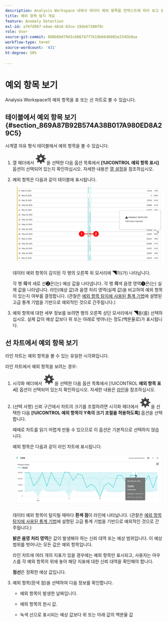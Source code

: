 ```yaml
---
description: Analysis Workspace 내에서 데이터 예외 항목을 컨텍스트에 따라 보고 분석하는 방법을 이해할 수 있습니다.
title: 예외 항목 탐지 개요
feature: Anomaly Detection
exl-id: a76fd967-e4ae-4616-83ce-19de67300f0c
role: User
source-git-commit: 808b09d79d3c686747f7b19b6646001e3345b9aa
workflow-type: tm+mt
source-wordcount: '431'
ht-degree: 50%

---
```



# 예외 항목 보기

Analysis Workspace의 예외 항목을 표 또는 선 차트로 볼 수 있습니다.

## 테이블에서 예외 항목 보기 {#section_869A87B92B574A38B017A980ED8A29C5}

시계열 자유 형식 테이블에서 예외 항목을 볼 수 있습니다.

1. 열 헤더에서 ![설정](/help/assets/icons/Setting.svg)을 선택한 다음 옵션 목록에서 **[!UICONTROL 예외 항목 표시]** 옵션이 선택되어 있는지 확인하십시오. 자세한 내용은 [열 설정](/help/analysis-workspace/visualizations/freeform-table/column-row-settings/column-settings.md)을 참조하십시오.

1. 예외 항목은 다음과 같이 테이블에 표시됩니다.

   ![예외 항목이 검색됨](assets/anomaly-detected.png)

   데이터 예외 항목이 감지된 각 행의 오른쪽 위 모서리에 ◥이(가) 나타납니다.

   각 행 **의**&#x200B;색 세로 선➋은(는) 예상 값을 나타냅니다. 각 행 **의**&#x200B;색 음영 영역➊은(는) 실제 값을 나타냅니다. 라인(예상 값)과 음영 처리 영역(실제 값)을 비교하여 예외 항목이 있는지 여부를 결정합니다. (관찰은 [예외 항목 탐지에 사용된 통계 기법](/help/analysis-workspace/c-anomaly-detection/statistics-anomaly-detection.md)에 설명된 고급 통계 기법을 기반으로 예외적인 것으로 간주됩니다.)

1. 예외 항목에 대한 세부 정보를 보려면 행의 오른쪽 상단 모서리에서 ◥을(를) 선택하십시오. 실제 값이 예상 값보다 위 또는 아래로 벗어나는 정도(백분율로)가 표시됩니다.

## 선 차트에서 예외 항목 보기

라인 차트는 예외 항목을 볼 수 있는 유일한 시각화입니다.

라인 차트에서 예외 항목을 보려는 경우:

1. 시각화 헤더에서 ![설정](/help/assets/icons/Setting.svg)을 선택한 다음 옵션 목록에서 [!UICONTROL **예외 항목 표시**] 옵션이 선택되어 있는지 확인하십시오. 자세한 내용은 [라인](/help/analysis-workspace/visualizations/line.md)을 참조하십시오.

1. (선택 사항) 신뢰 구간에서 차트의 크기를 조절하려면 시각화 헤더에서 ![설정](/help/assets/icons/Setting.svg)을 선택한 다음 **[!UICONTROL 예외 항목이 Y축의 크기 조절을 허용하도록]** 옵션을 선택합니다.

   때때로 차트를 읽기 어렵게 만들 수 있으므로 이 옵션은 기본적으로 선택하지 않습니다.

   예외 항목은 다음과 같이 라인 차트에 표시됩니다.

   ![예외 항목이 선 시각화를 검색함](assets/anomaly-detected-line.png)

   데이터 예외 항목이 탐지될 때마다 **흰색 점**&#x200B;이 라인에 나타납니다. (관찰은 [예외 항목 탐지에 사용된 통계 기법](/help/analysis-workspace/c-anomaly-detection/statistics-anomaly-detection.md)에 설명된 고급 통계 기법을 기반으로 예외적인 것으로 간주됩니다.)

   **밝은 음영 처리 영역**&#x200B;은 값이 발생해야 하는 신뢰 대역 또는 예상 범위입니다. 이 예상 범위를 벗어나는 모든 값은 예외 항목입니다.

   라인 차트에 여러 개의 지표가 있을 경우에는 예외 항목만 표시되고, 사용자는 마우스를 각 예외 항목의 위에 놓아 해당 지표에 대한 신뢰 대역을 확인해야 합니다.

   **점선**&#x200B;은 정확한 예상 값입니다.

1. 예외 항목(흰색 점)을 선택하여 다음 정보를 확인합니다.

   * 예외 항목이 발생한 날짜입니다.

   * 예외 항목의 원시 값.

   * 녹색 선으로 표시되는 예상 값보다 위 또는 아래 값의 백분율 값








<!--
# View anomalies in Analysis Workspace

You can view anomalies in a table or in a line chart.

## View anomalies in a table {#table}

You can view anomalies in a time-series Freeform Table.

1. Select the column settings icon in the column header, then ensure that the [!UICONTROL **Anomalies**] option is selected in the list of options. For more information, see [Column settings](/help/analysis-workspace/visualizations/freeform-table/column-row-settings/column-settings.md).

1. Click away from the settings menu to view the updated table.

   ![An anomaly detection notification indicating 15% below expected.](assets/anomaly_detected.png)

1. Anomalies are shown in the table as follows:

   A **dark gray triangle** appears in the upper-right corner of each row where a data anomaly is detected.

   The colored **vertical line** in each row indicates the expected value. The colored **shaded area** in each row indicates the actual value. How the line (expected value) compares with the shaded area (actual value) determines whether there is an anomaly. (An observation is considered anomolous based on the advanced statistical techniques described in [Statistical techniques used in anomaly detection](/help/analysis-workspace/c-anomaly-detection/statistics-anomaly-detection.md).)

1. Select the gray triangle in the upper-right corner of a row to view details about the anomaly. This shows the extent (as a percentage) to which the actual value diverges either above or below the expected value.

## View anomalies in a line chart {#line-chart}

A Line chart is the only visualization that allows you to view anomalies.

To view anomalies in a line chart:

1. Select the settings icon in the visualization header, then ensure that the [!UICONTROL **Show anomalies**] option is selected in the list of options. For more information, see [Line](/help/analysis-workspace/visualizations/line.md).

1. (Optional) To allow the confidence interval to scale the chart, select the settings icon in the visualization header, then select the option, **[!UICONTROL Allow anomalies to Scale Y-axis]**. 

   This option is not selected by default because it can sometimes make the chart less legible.
   
1. Click away from the settings menu to view the updated line chart.

      ![A line chart with an anomaly detected message indicating 15% above expected.](assets/anomaly_linechart.png)

   Anomalies are shown in the line chart as follows:
   
   A **white dot** appears on the line wherever a data anomaly is detected. (An observation is considered anomolous based on the advanced statistical techniques described in [Statistical techniques used in anomaly detection](/help/analysis-workspace/c-anomaly-detection/statistics-anomaly-detection.md).)

   The **light shaded area** is the confidence band, or expected range, where values should occur. Any value that falls outside of this expected range is an anomaly. 

   If you have multiple metrics in the line chart, only the anomalies are shown and you have to hover over each anomaly to see the confidence band for that metric. 

   The **dotted line** is the exact expected value.

1. Click an anomaly (white dot) to view the following information:

   * The date the anomaly occurred 
   
   * The raw value of the anomaly 
   
   * The percentage value above or below the expected value, which is represented by the solid green line.
   
-->
